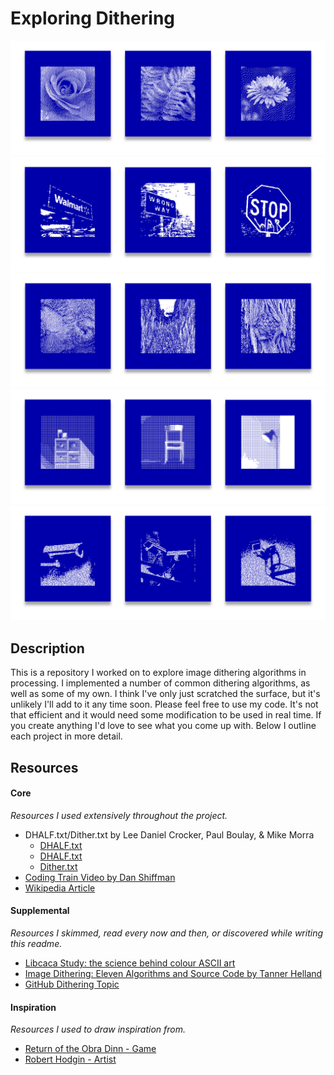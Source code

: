 # Exploring Dithering

![Image showing Floyd-Steinberg algorithm output.](./readme/floyd.png)
![Image showing Perlin Noise algorithm output.](./readme/perlin.png)
![Image showing Burkes algorithm output.](./readme/burkes.png)
![Image showing Patterning algorithm output.](./readme/patterning.png)
![Image showing Independent Particles algorithm output.](./readme/particles.png)

## Description

This is a repository I worked on to explore image dithering algorithms in processing. I implemented a number of common dithering algorithms, as well as some of my own. I think I've only just scratched the surface, but it's unlikely I'll add to it any time soon. Please feel free to use my code. It's not that efficient and it would need some modification to be used in real time. If you create anything I'd love to see what you come up with. Below I outline each project in more detail.

## Resources
#### Core
*Resources I used extensively throughout the project.*
- DHALF.txt/Dither.txt by Lee Daniel Crocker, Paul Boulay, & Mike Morra
    - [DHALF.txt](http://www.efg2.com/Lab/Library/ImageProcessing/DHALF.TXT)
    - [DHALF.txt](https://github.com/SixLabors/ImageSharp/blob/master/src/ImageSharp/Processing/Processors/Dithering/DHALF.TXT)
    - [Dither.txt](https://github.com/SixLabors/ImageSharp/blob/master/src/ImageSharp/Processing/Processors/Dithering/DITHER.TXT)
- [Coding Train Video by Dan Shiffman](https://thecodingtrain.com/CodingChallenges/090-floyd-steinberg-dithering.html)
- [Wikipedia Article](https://en.wikipedia.org/wiki/Dither)

#### Supplemental
*Resources I skimmed, read every now and then, or discovered while writing this readme.*
- [Libcaca Study: the science behind colour ASCII art](http://caca.zoy.org/study/index.html)
- [Image Dithering: Eleven Algorithms and Source Code by Tanner Helland](http://www.tannerhelland.com/4660/dithering-eleven-algorithms-source-code/)
- [GitHub Dithering Topic](https://github.com/topics/dithering)

#### Inspiration
*Resources I used to draw inspiration from.*
- [Return of the Obra Dinn - Game](https://obradinn.com/)
- [Robert Hodgin - Artist](http://roberthodgin.com/portfolio/stippling/)
